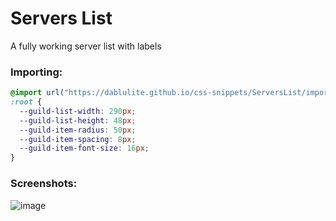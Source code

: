 # Servers List
A fully working server list with labels

### Importing:
```css
@import url("https://dablulite.github.io/css-snippets/ServersList/import.css");
:root {
  --guild-list-width: 290px;
  --guild-list-height: 48px;
  --guild-item-radius: 50px;
  --guild-item-spacing: 8px;
  --guild-item-font-size: 16px;
}
```

### Screenshots:
![image](https://github.com/DaBluLite/css-snippets/assets/73998678/c61e6921-c20b-40cf-a5aa-fb42833f30e4)
